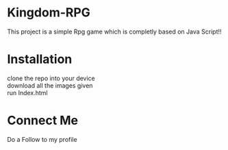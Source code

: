 # Kingdom-RPG
This project is a simple Rpg game which is completly based on Java Script!!
# Installation
clone the repo into your device </br>
download all the images given </br>
run Index.html
# Connect Me 
Do a Follow to my profile
